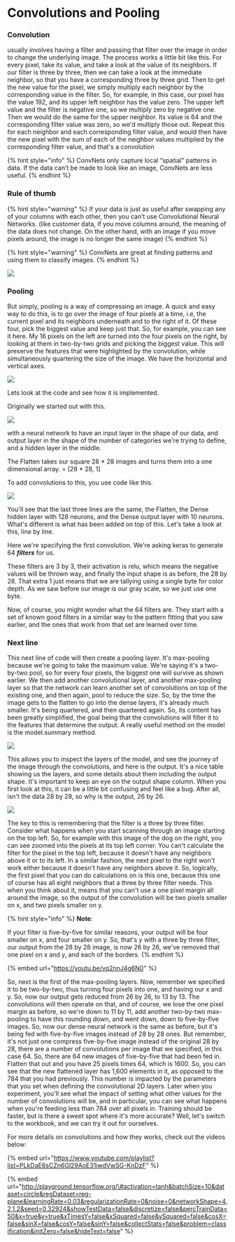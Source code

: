 # Convolutions and Pooling

### Convolution

usually involves having a filter and passing that filter over the image in order to change the underlying image. The process works a little bit like this. For every pixel, take its value, and take a look at the value of its neighbors. If our filter is three by three, then we can take a look at the immediate neighbor, so that you have a corresponding three by three grid. Then to get the new value for the pixel, we simply multiply each neighbor by the corresponding value in the filter. So, for example, in this case, our pixel has the value 192, and its upper left neighbor has the value zero. The upper left value and the filter is negative one, so we multiply zero by negative one. Then we would do the same for the upper neighbor. Its value is 64 and the corresponding filter value was zero, so we'd multiply those out. Repeat this for each neighbor and each corresponding filter value, and would then have the new pixel with the sum of each of the neighbor values multiplied by the corresponding filter value, and that's a convolution



{% hint style="info" %}
ConvNets only capture local “spatial” patterns in data. If the data can’t be made to look like an image, ConvNets are less useful.
{% endhint %}

### Rule of thumb

{% hint style="warning" %}
If your data is just as useful after swapping any of your columns with each other, then you can’t use Convolutional Neural Networks. \(like customer data, if you move columns around, the meaning of the data does not change. On the other hand, with an image if you move pixels around, the image is no longer the same image\)
{% endhint %}

{% hint style="warning" %}
ConvNets are great at finding patterns and using them to classify images.
{% endhint %}



![](../.gitbook/assets/image%20%2825%29.png)

### Pooling

But simply, pooling is a way of compressing an image. A quick and easy way to do this, is to go over the image of four pixels at a time, i.e, the current pixel and its neighbors underneath and to the right of it. Of these four, pick the biggest value and keep just that. So, for example, you can see it here. My 16 pixels on the left are turned into the four pixels on the right, by looking at them in two-by-two grids and picking the biggest value. This will preserve the features that were highlighted by the convolution, while simultaneously quartering the size of the image. We have the horizontal and vertical axes.

![](../.gitbook/assets/image%20%286%29.png)

Lets look at the code and see how it is implemented.

Originally we started out with this.

![](../.gitbook/assets/image%20%281%29.png)

with a neural network to have an input layer in the shape of our data, and output layer in the shape of the number of categories we're trying to define, and a hidden layer in the middle. 

The Flatten takes our square 28 \* 28 images and turns them into a one dimensional array. = \[28 \* 28, 1\]

To add convolutions to this, you use code like this. 

![](../.gitbook/assets/image%20%2837%29.png)

You'll see that the last three lines are the same, the Flatten, the Dense hidden layer with 128 neurons, and the Dense output layer with 10 neurons. What's different is what has been added on top of this. Let's take a look at this, line by line. 

Here we're specifying the first convolution. We're asking keras to generate 64 _**filters**_ for us. 

These filters are 3 by 3, their activation is relu, which means the negative values will be thrown way, and finally the input shape is as before, the 28 by 28. That extra 1 just means that we are tallying using a single byte for color depth. As we saw before our image is our gray scale, so we just use one byte. 

Now, of course, you might wonder what the 64 filters are. They start with a set of known good filters in a similar way to the pattern fitting that you saw earlier, and the ones that work from that set are learned over time.

### Next line

This next line of code will then create a pooling layer. It's max-pooling because we're going to take the maximum value. We're saying it's a two-by-two pool, so for every four pixels, the biggest one will survive as shown earlier. We then add another convolutional layer, and another max-pooling layer so that the network can learn another set of convolutions on top of the existing one, and then again, pool to reduce the size. So, by the time the image gets to the flatten to go into the dense layers, it's already much smaller. It's being quartered, and then quartered again. So, its content has been greatly simplified, the goal being that the convolutions will filter it to the features that determine the output. A really useful method on the model is the model.summary method.

![](../.gitbook/assets/image%20%2812%29.png)

This allows you to inspect the layers of the model, and see the journey of the image through the convolutions, and here is the output. It's a nice table showing us the layers, and some details about them including the output shape. It's important to keep an eye on the output shape column. When you first look at this, it can be a little bit confusing and feel like a bug. After all, isn't the data 28 by 28, so why is the output, 26 by 26. 

![](../.gitbook/assets/image%20%287%29.png)

The key to this is remembering that the filter is a three by three filter. Consider what happens when you start scanning through an image starting on the top left. So, for example with this image of the dog on the right, you can see zoomed into the pixels at its top left corner. You can't calculate the filter for the pixel in the top left, because it doesn't have any neighbors above it or to its left. In a similar fashion, the next pixel to the right won't work either because it doesn't have any neighbors above it. So, logically, the first pixel that you can do calculations on is this one, because this one of course has all eight neighbors that a three by three filter needs. This when you think about it, means that you can't use a one pixel margin all around the image, so the output of the convolution will be two pixels smaller on x, and two pixels smaller on y.

{% hint style="info" %}
**Note**:

If your filter is five-by-five for similar reasons, your output will be four smaller on x, and four smaller on y. So, that's y with a three by three filter, our output from the 28 by 28 image, is now 26 by 26, we've removed that one pixel on x and y, and each of the borders.
{% endhint %}

{% embed url="https://youtu.be/vq2nnJ4g6N0" %}

So, next is the first of the max-pooling layers. Now, remember we specified it to be two-by-two, thus turning four pixels into one, and having our x and y. So, now our output gets reduced from 26 by 26, to 13 by 13. The convolutions will then operate on that, and of course, we lose the one pixel margin as before, so we're down to 11 by 11, add another two-by-two max-pooling to have this rounding down, and went down, down to five-by-five images. So, now our dense neural network is the same as before, but it's being fed with five-by-five images instead of 28 by 28 ones. But remember, it's not just one compress five-by-five image instead of the original 28 by 28, there are a number of convolutions per image that we specified, in this case 64. So, there are 64 new images of five-by-five that had been fed in. Flatten that out and you have 25 pixels times 64, which is 1600. So, you can see that the new flattened layer has 1,600 elements in it, as opposed to the 784 that you had previously. This number is impacted by the parameters that you set when defining the convolutional 2D layers. Later when you experiment, you'll see what the impact of setting what other values for the number of convolutions will be, and in particular, you can see what happens when you're feeding less than 784 over all pixels in. Training should be faster, but is there a sweet spot where it's more accurate? Well, let's switch to the workbook, and we can try it out for ourselves.

For more details on convolutions and how they works, check out the videos below:

{% embed url="https://www.youtube.com/playlist?list=PLkDaE6sCZn6Gl29AoE31iwdVwSG-KnDzF" %}



{% embed url="http://playground.tensorflow.org/\#activation=tanh&batchSize=10&dataset=circle&regDataset=reg-plane&learningRate=0.03&regularizationRate=0&noise=0&networkShape=4,2,1,2&seed=0.32924&showTestData=false&discretize=false&percTrainData=50&x=true&y=true&xTimesY=false&xSquared=false&ySquared=false&cosX=false&sinX=false&cosY=false&sinY=false&collectStats=false&problem=classification&initZero=false&hideText=false" %}





